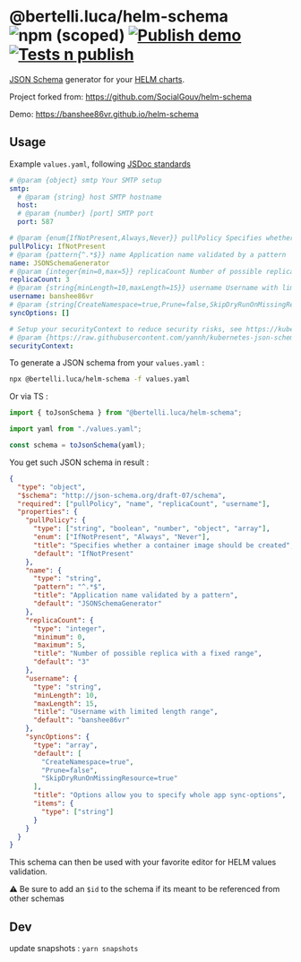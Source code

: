 # @bertelli.luca/helm-schema ![npm (scoped)](https://img.shields.io/npm/v/%40bertelli.luca/helm-schema) [![Publish demo](https://github.com/banshee86vr/helm-schema/actions/workflows/demo.yaml/badge.svg)](https://github.com/banshee86vr/helm-schema/actions/workflows/demo.yaml) [![Tests n publish](https://github.com/banshee86vr/helm-schema/actions/workflows/tests.yaml/badge.svg)](https://github.com/banshee86vr/helm-schema/actions/workflows/tests.yaml)

[JSON Schema](https://json-schema.org) generator for your [HELM charts](https://helm.sh).

Project forked from: https://github.com/SocialGouv/helm-schema

Demo: https://banshee86vr.github.io/helm-schema

## Usage

Example `values.yaml`, following [JSDoc standards](https://devhints.io/jsdoc)

```yaml
# @param {object} smtp Your SMTP setup
smtp:
  # @param {string} host SMTP hostname
  host:
  # @param {number} [port] SMTP port
  port: 587

# @param {enum{IfNotPresent,Always,Never}} pullPolicy Specifies whether a container image should be created
pullPolicy: IfNotPresent
# @param {pattern{^.*$}} name Application name validated by a pattern
name: JSONSchemaGenerator
# @param {integer{min=0,max=5}} replicaCount Number of possible replica with a fixed range
replicaCount: 3
# @param {string{minLength=10,maxLength=15}} username Username with limited length range
username: banshee86vr
# @param {string[CreateNamespace=true,Prune=false,SkipDryRunOnMissingResource=true]} syncOptions Options allow you to specify whole app sync-options
syncOptions: []

# Setup your securityContext to reduce security risks, see https://kubernetes.io/docs/tasks/configure-pod-container/security-context/
# @param {https://raw.githubusercontent.com/yannh/kubernetes-json-schema/master/v1.24.0/_definitions.json#/definitions/io.k8s.api.core.v1.PodSecurityContext} [securityContext]
securityContext:
```

To generate a JSON schema from your `values.yaml` :

```sh
npx @bertelli.luca/helm-schema -f values.yaml
```

Or via TS :

```js
import { toJsonSchema } from "@bertelli.luca/helm-schema";

import yaml from "./values.yaml";

const schema = toJsonSchema(yaml);
```

You get such JSON schema in result :

```json
{
  "type": "object",
  "$schema": "http://json-schema.org/draft-07/schema",
  "required": ["pullPolicy", "name", "replicaCount", "username"],
  "properties": {
    "pullPolicy": {
      "type": ["string", "boolean", "number", "object", "array"],
      "enum": ["IfNotPresent", "Always", "Never"],
      "title": "Specifies whether a container image should be created",
      "default": "IfNotPresent"
    },
    "name": {
      "type": "string",
      "pattern": "^.*$",
      "title": "Application name validated by a pattern",
      "default": "JSONSchemaGenerator"
    },
    "replicaCount": {
      "type": "integer",
      "minimum": 0,
      "maximum": 5,
      "title": "Number of possible replica with a fixed range",
      "default": "3"
    },
    "username": {
      "type": "string",
      "minLength": 10,
      "maxLength": 15,
      "title": "Username with limited length range",
      "default": "banshee86vr"
    },
    "syncOptions": {
      "type": "array",
      "default": [
        "CreateNamespace=true",
        "Prune=false",
        "SkipDryRunOnMissingResource=true"
      ],
      "title": "Options allow you to specify whole app sync-options",
      "items": {
        "type": ["string"]
      }
    }
  }
}
```

This schema can then be used with your favorite editor for HELM values validation.

⚠️ Be sure to add an `$id` to the schema if its meant to be referenced from other schemas

## Dev

update snapshots : `yarn snapshots`
